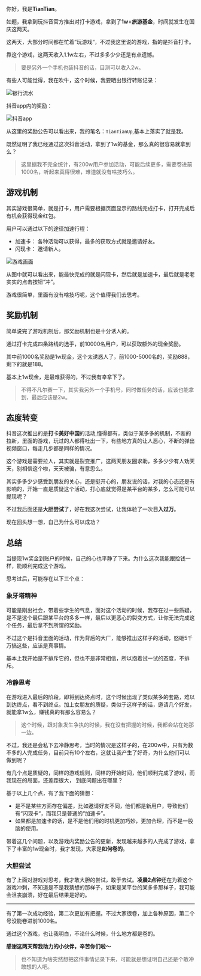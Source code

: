 你好，我是**TianTian**。

如题，我拿到玩抖音官方推出对打卡游戏，拿到了**1w+旅游基金**，时间就发生在国庆这两天。



这两天，大部分时间都在忙着”玩游戏“，不过我这里说的游戏，指的是抖音打卡。



靠这个游戏，这两天收入1.1w左右，不过多多少少还是有点遗憾。



> 要是另外一个手机也装抖音的话，目测可以收入2w。



有些人可能觉得，我在吹牛，这个时候，我要晒出银行转账记录：

![银行流水](../../images/2021/程序人生/抖音白嫖1w/2.jpeg)



抖音app内的奖励：

![抖音app](../../images/2021/程序人生/抖音白嫖1w/3.jpeg)

从这里的奖励公告可以看出来，我的笔名：`TianTianUp`,基本上落实了就是我。

既然证明了我已经通过这次抖音活动，拿到了1w的基金，那么真的很容易就拿到么？



> 这里据我不完全统计，有200w用户参加活动，可能后续更多，需要卷进前1000名，听起来真得很难，难道就没有啥技巧么。





## 游戏机制

其实游戏很简单，就是打卡，用户需要根据页面显示的路线完成打卡，打开完成后有机会获得现金红包。

用户可以通过以下的途径加速行程：

- 加速卡： 各种活动可以获得，最多的获取方式就是邀请好友。
- 闪现卡： 邀请新人。

![游戏画面](../../images/2021/程序人生/抖音白嫖1w/4.jpeg)



从图中就可以看出来，能最快完成的就是闪现卡，然后就是加速卡，最后就是老老实实的点击按钮“冲”。

游戏很简单，里面有没有啥技巧呢，这个值得我们去思考。



## 奖励机制

简单说完了游戏机制后，那奖励机制也是十分诱人的。



通过打卡完成四条路线的选手，前10000名用户，可以获取额外的现金奖励。



其中前1000名奖励是1w现金，这个太诱惑人了，前1000-5000名的，奖励888，剩下的就是188。



基本上1w现金，是最难获得的，不过我有幸拿下了。



> 不得不凡尔赛一下，其实我另外一个手机号，同时做任务的话，应该也能拿到，最后应该是2w。





## 态度转变

抖音这次推出的是**打卡美好中国**的活动,懂得都有，类似于某多多的机制，不断的拉新，里面的游戏，玩过的人都得吐出一下，有些地方真的让人恶心，不断的弹出视频窗口，每走几步都是同样的情况。

这个游戏是需要拉人，其实就是裂变推广，这两天朋友圈求助，多多少少有人劝天天，别相信这个啦，天天被骗，有意思么。



其实多多少少感受到朋友的关心，还是挺开心的，朋友说的话，对我的心态还是有影响的，开始一直是质疑这个活动，打心底就觉得是某平台的某多，怎么可能可以提现呢？



不过我后面还是**大胆尝试**了，好在我这次尝试，让我体验了一次**日入过万**。

现在回头想一想，自己为什么可以成功？



## 总结

当提现1w奖金到账户的时候，自己的心也平静了下来。为什么这次我能跟捡钱一样，能顺利完成这个游戏。

思考过后，可能存在以下三个点：

### 象牙塔精神

可能是刚出社会，带着些学生的气息，面对这个活动的时候，我存在过一些质疑，是不是这个最后跟某平台的多多一样，最后以更恶心的裂变方式，让你无法完成这个任务，最后拿不到所谓的奖励。

不过这个是抖音里面的活动，作为背后的大厂，能够推出这样子的活动，怒砸5千万搞这些，应该是真事情。

基本上我开始是不排斥它的，但也不是非常相信，所以抱着试一试的态度，不排斥。



### 冷静思考

在游戏进入最后的阶段，即将到达终点时，这个时候出现了类似某多的套路，难以到达终点，看不到终点。加上女朋友的质疑，类似于这样子的话，邀请几个好友，就能拿1w么，赚钱真的有那么容易么？

> 这个时候，跟对象发生争执的时候，我在没有把握的时候，我都会站在她那一边。

不过，我还是会私下去冷静思考，当时的情况是这样子的，在200w中，只有为数不多的人完成任务，目前只有10个左右，这就让我产生了好奇，为什么他们可以做到呢？



有几个点是质疑的，同样的游戏规则，同样的开始时间，他们顺利完成了游戏，而我现在的局面，还差距很大， 到底问题出在哪里？



基于以上几个点，有了我下面的猜想：

- 是不是某些方面存在偏差，比如邀请好友不同，他们都是新用户，导致他们有“闪现卡“，而我只是普通的“加速卡”。
- 如果都是加速卡的话，是不是他们用的时机更加巧妙，更加合理，而不是一股脑的使用。



带着这几个问题，以及游戏内奖励公告的更新，发现越来越多的人完成了游戏，拿下了丰富的1w现金时，我才发现，大家是**如何卷的**。



### 大胆尝试

有了上面对游戏对思考，我才敢大胆的尝试，敢于去试。**凌晨2点钟**还在为着这个游戏冲刺，不知道是不是我猜想的那样子，如果是某平台的某多多那样子，我可能会沮丧崩溃，好在最后结果是好的。



------



有了第一次成功经验，第二次更加有把握。不过大家很卷，加上各种原因，第二个号没能卷进前1000名。

通过这个游戏，也让我明白，不论什么时候，什么地方都是卷的。



**感谢这两天帮我助力的小伙伴，辛苦你们啦～**



> 也不知道为啥突然想把这件事情记录下来，可能就是想证明自己还是个敢冲敢想的人吧。

